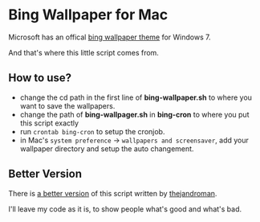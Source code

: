 Bing Wallpaper for Mac
=====================

Microsoft has an offical [bing wallpaper theme](http://windows.microsoft.com/en-US/windows/downloads/bing-dynamic-theme) for Windows 7.

And that's where this little script comes from.

How to use?
-----------

* change the cd path in the first line of **bing-wallpaper.sh** to where you want to save the wallpapers.
* change the path of **bing-wallpager.sh** in **bing-cron** to where you put this script exactly 
* run `crontab bing-cron` to setup the cronjob.
* in Mac's `system preference` -> `wallpapers and screensaver`, add your wallpaper directory and setup the auto changement.

Better Version
--------------

There is [a better version](https://github.com/thejandroman/bing-Wallpaper) of this script written by [thejandroman](https://github.com/thejandroman).

I'll leave my code as it is, to show people what's good and what's bad.
